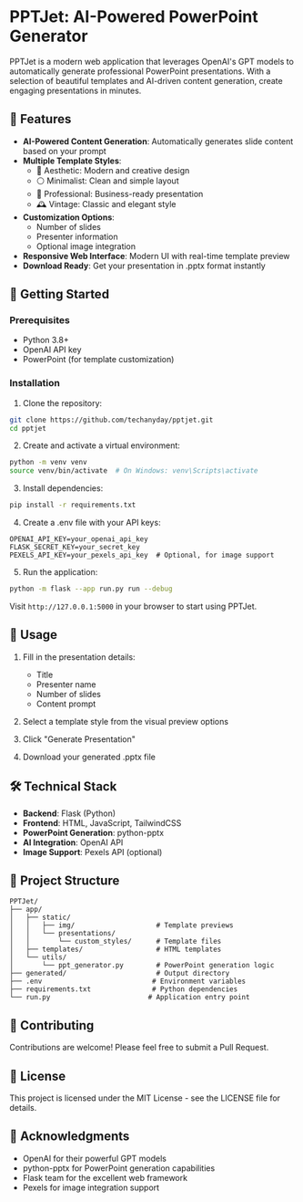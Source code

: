 # PPTJet: AI-Powered PowerPoint Generator

PPTJet is a modern web application that leverages OpenAI's GPT models to automatically generate professional PowerPoint presentations. With a selection of beautiful templates and AI-driven content generation, create engaging presentations in minutes.

## 🌟 Features

- **AI-Powered Content Generation**: Automatically generates slide content based on your prompt
- **Multiple Template Styles**:
  - 🎨 Aesthetic: Modern and creative design
  - ⚪ Minimalist: Clean and simple layout
  - 👔 Professional: Business-ready presentation
  - 🕰️ Vintage: Classic and elegant style
- **Customization Options**:
  - Number of slides
  - Presenter information
  - Optional image integration
- **Responsive Web Interface**: Modern UI with real-time template preview
- **Download Ready**: Get your presentation in .pptx format instantly

## 🚀 Getting Started

### Prerequisites

- Python 3.8+
- OpenAI API key
- PowerPoint (for template customization)

### Installation

1. Clone the repository:
```bash
git clone https://github.com/techanyday/pptjet.git
cd pptjet
```

2. Create and activate a virtual environment:
```bash
python -m venv venv
source venv/bin/activate  # On Windows: venv\Scripts\activate
```

3. Install dependencies:
```bash
pip install -r requirements.txt
```

4. Create a .env file with your API keys:
```
OPENAI_API_KEY=your_openai_api_key
FLASK_SECRET_KEY=your_secret_key
PEXELS_API_KEY=your_pexels_api_key  # Optional, for image support
```

5. Run the application:
```bash
python -m flask --app run.py run --debug
```

Visit `http://127.0.0.1:5000` in your browser to start using PPTJet.

## 🎯 Usage

1. Fill in the presentation details:
   - Title
   - Presenter name
   - Number of slides
   - Content prompt

2. Select a template style from the visual preview options

3. Click "Generate Presentation"

4. Download your generated .pptx file

## 🛠️ Technical Stack

- **Backend**: Flask (Python)
- **Frontend**: HTML, JavaScript, TailwindCSS
- **PowerPoint Generation**: python-pptx
- **AI Integration**: OpenAI API
- **Image Support**: Pexels API (optional)

## 📁 Project Structure

```
PPTJet/
├── app/
│   ├── static/
│   │   ├── img/                    # Template previews
│   │   └── presentations/
│   │       └── custom_styles/      # Template files
│   ├── templates/                  # HTML templates
│   └── utils/
│       └── ppt_generator.py        # PowerPoint generation logic
├── generated/                      # Output directory
├── .env                           # Environment variables
├── requirements.txt               # Python dependencies
└── run.py                        # Application entry point
```

## 🤝 Contributing

Contributions are welcome! Please feel free to submit a Pull Request.

## 📝 License

This project is licensed under the MIT License - see the LICENSE file for details.

## 🙏 Acknowledgments

- OpenAI for their powerful GPT models
- python-pptx for PowerPoint generation capabilities
- Flask team for the excellent web framework
- Pexels for image integration support
